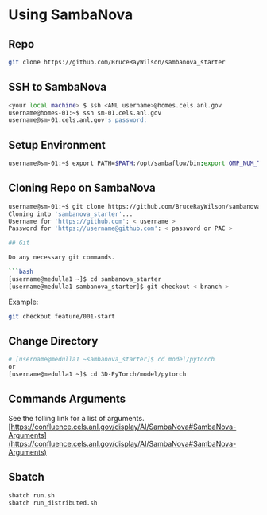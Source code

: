 # Using SambaNova

## Repo

```bash
git clone https://github.com/BruceRayWilson/sambanova_starter
```

## SSH to SambaNova

```bash
<your local machine> $ ssh <ANL username>@homes.cels.anl.gov
username@homes-01:~$ ssh sm-01.cels.anl.gov
username@sm-01.cels.anl.gov's password:
```

## Setup Environment

```bash
username@sm-01:~$ export PATH=$PATH:/opt/sambaflow/bin;export OMP_NUM_THREADS=1;source /opt/sambaflow/venv/bin/activate
```

## Cloning Repo on SambaNova

```bash
username@sm-01:~$ git clone https://github.com/BruceRayWilson/sambanova_starter
Cloning into 'sambanova_starter'...
Username for 'https://github.com': < username >
Password for 'https://username@github.com': < password or PAC >

## Git

Do any necessary git commands.

```bash
[username@medulla1 ~]$ cd sambanova_starter
[username@medulla1 sambanova_starter]$ git checkout < branch >
```

Example:

```bash
git checkout feature/001-start
```

## Change Directory

```bash
# [username@medulla1 ~sambanova_starter]$ cd model/pytorch
or
[username@medulla1 ~]$ cd 3D-PyTorch/model/pytorch
```

## Commands Arguments

See the folling link for a list of arguments.
[https://confluence.cels.anl.gov/display/AI/SambaNova#SambaNova-Arguments](https://confluence.cels.anl.gov/display/AI/SambaNova#SambaNova-Arguments)

## Sbatch

```bash
sbatch run.sh
sbatch run_distributed.sh
```
